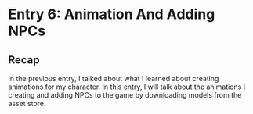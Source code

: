 # Entry 6: Animation And Adding NPCs

## Recap
In the previous entry, I talked about what I learned about creating animations for my character. In this entry, I will talk about the animations I creating and adding NPCs to the game by downloading models from the asset store.

